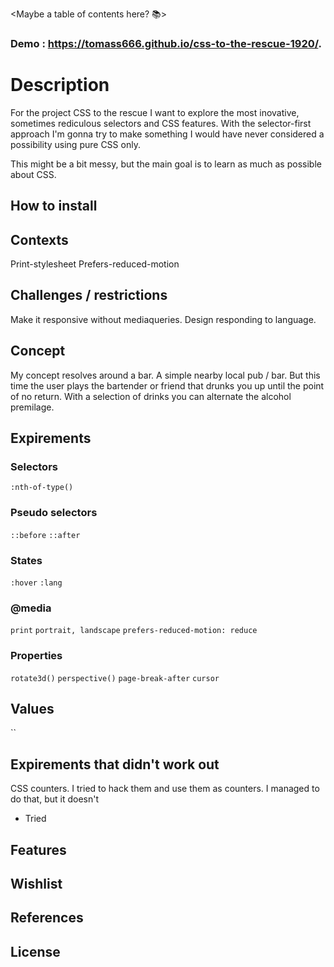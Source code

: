 <Maybe a table of contents here? 📚>

### Demo : https://tomass666.github.io/css-to-the-rescue-1920/.

## <poster image will come here soon>

# Description
For the project CSS to the rescue I want to explore the most inovative, sometimes rediculous selectors and CSS features. With the selector-first approach I'm gonna try to make something I would have never considered a possibility using pure CSS only.

This might be a bit messy, but the main goal is to learn as much as possible about CSS.

## How to install

## Contexts
Print-stylesheet
Prefers-reduced-motion

## Challenges / restrictions
Make it responsive without mediaqueries.
Design responding to language.

## Concept
My concept resolves around a bar. A simple nearby local pub / bar. But this time the user plays the bartender or friend that drunks you up until the point of no return. With a selection of drinks you can alternate the alcohol premilage.

## Expirements
### Selectors
```:nth-of-type()```

### Pseudo selectors
```::before```
```::after```

### States
```:hover```
```:lang```


### @media
```print```
```portrait, landscape```
```prefers-reduced-motion: reduce```

### Properties
```rotate3d()```
```perspective()```
```page-break-after```
```cursor```

## Values
``

## Expirements that didn't work out
CSS counters. I tried to hack them and use them as counters. 
I managed to do that, but it doesn't

* Tried 

## Features

## Wishlist

## References

## License










<!-- Add a link to your live demo in Github Pages 🌐-->

<!-- ☝️ replace this description with a description of your own work -->

<!-- Add a nice image here at the end of the week, showing off your shiny frontend 📸 -->

<!-- Maybe a table of contents here? 📚 -->

<!-- How about a section that describes how to install this project? 🤓 -->

<!-- ...but how does one use this project? What are its features 🤔 -->

<!-- What external data source is featured in your project and what are its properties 🌠 -->

<!-- Maybe a checklist of done stuff and stuff still on your wishlist? ✅ -->

<!-- How about a license here? 📜 (or is it a licence?) 🤷 -->




